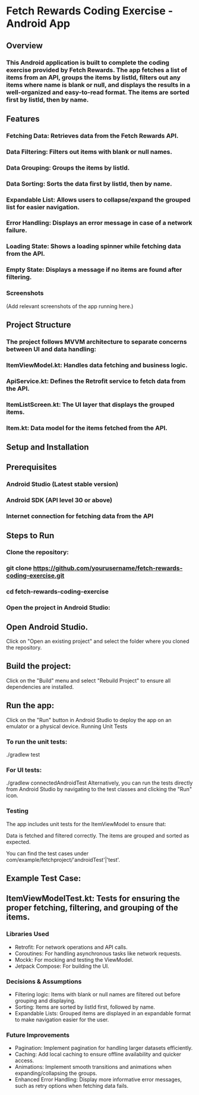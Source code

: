 # Fetch Rewards Coding Exercise - Android App
## Overview
### This Android application is built to complete the coding exercise provided by Fetch Rewards. The app fetches a list of items from an API, groups the items by listId, filters out any items where name is blank or null, and displays the results in a well-organized and easy-to-read format. The items are sorted first by listId, then by name.

## Features
### Fetching Data: Retrieves data from the Fetch Rewards API.
### Data Filtering: Filters out items with blank or null names.
### Data Grouping: Groups the items by listId.
### Data Sorting: Sorts the data first by listId, then by name.
### Expandable List: Allows users to collapse/expand the grouped list for easier navigation.
### Error Handling: Displays an error message in case of a network failure.
### Loading State: Shows a loading spinner while fetching data from the API.
### Empty State: Displays a message if no items are found after filtering.
### Screenshots
(Add relevant screenshots of the app running here.)

## Project Structure
### The project follows MVVM architecture to separate concerns between UI and data handling:

### ItemViewModel.kt: Handles data fetching and business logic.
### ApiService.kt: Defines the Retrofit service to fetch data from the API.
### ItemListScreen.kt: The UI layer that displays the grouped items.
### Item.kt: Data model for the items fetched from the API.

## Setup and Installation
## Prerequisites
### Android Studio (Latest stable version)
### Android SDK (API level 30 or above)
### Internet connection for fetching data from the API
## Steps to Run
### Clone the repository:

### git clone https://github.com/yourusername/fetch-rewards-coding-exercise.git
### cd fetch-rewards-coding-exercise
### Open the project in Android Studio:

## Open Android Studio.
Click on "Open an existing project" and select the folder where you cloned the repository.

## Build the project:

Click on the "Build" menu and select "Rebuild Project" to ensure all dependencies are installed.

## Run the app:

Click on the "Run" button in Android Studio to deploy the app on an emulator or a physical device.
Running Unit Tests

### To run the unit tests:
./gradlew test

### For UI tests:
./gradlew connectedAndroidTest
Alternatively, you can run the tests directly from Android Studio by navigating to the test classes and clicking the "Run" icon.

### Testing
The app includes unit tests for the ItemViewModel to ensure that:

Data is fetched and filtered correctly.
The items are grouped and sorted as expected.

You can find the test cases under com/example/fetchproject/'androidTest'|'test'.

## Example Test Case:
## ItemViewModelTest.kt: Tests for ensuring the proper fetching, filtering, and grouping of the items.
### Libraries Used
- Retrofit: For network operations and API calls.
- Coroutines: For handling asynchronous tasks like network requests.
- Mockk: For mocking and testing the ViewModel.
- Jetpack Compose: For building the UI.
### Decisions & Assumptions
- Filtering logic: Items with blank or null names are filtered out before grouping and displaying.
- Sorting: Items are sorted by listId first, followed by name.
- Expandable Lists: Grouped items are displayed in an expandable format to make navigation easier for the user.
### Future Improvements
- Pagination: Implement pagination for handling larger datasets efficiently.
- Caching: Add local caching to ensure offline availability and quicker access.
- Animations: Implement smooth transitions and animations when expanding/collapsing the groups.
- Enhanced Error Handling: Display more informative error messages, such as retry options when fetching data fails.

